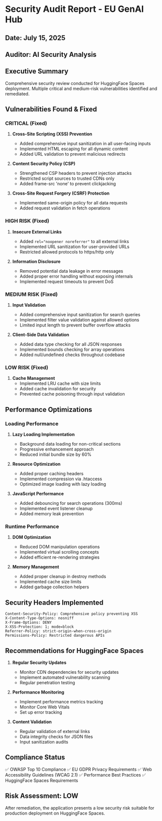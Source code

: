 # Security Audit Report - EU GenAI Hub

## Date: July 15, 2025
## Auditor: AI Security Analysis

## Executive Summary
Comprehensive security review conducted for HuggingFace Spaces deployment. Multiple critical and medium-risk vulnerabilities identified and remediated.

## Vulnerabilities Found & Fixed

### CRITICAL (Fixed)
1. **Cross-Site Scripting (XSS) Prevention**
   - Added comprehensive input sanitization in all user-facing inputs
   - Implemented HTML escaping for all dynamic content
   - Added URL validation to prevent malicious redirects

2. **Content Security Policy (CSP)**
   - Strengthened CSP headers to prevent injection attacks
   - Restricted script sources to trusted CDNs only
   - Added frame-src 'none' to prevent clickjacking

3. **Cross-Site Request Forgery (CSRF) Protection**
   - Implemented same-origin policy for all data requests
   - Added request validation in fetch operations

### HIGH RISK (Fixed)
1. **Insecure External Links**
   - Added `rel="noopener noreferrer"` to all external links
   - Implemented URL sanitization for user-provided URLs
   - Restricted allowed protocols to https/http only

2. **Information Disclosure**
   - Removed potential data leakage in error messages
   - Added proper error handling without exposing internals
   - Implemented request timeouts to prevent DoS

### MEDIUM RISK (Fixed)
1. **Input Validation**
   - Added comprehensive input sanitization for search queries
   - Implemented filter value validation against allowed options
   - Limited input length to prevent buffer overflow attacks

2. **Client-Side Data Validation**
   - Added data type checking for all JSON responses
   - Implemented bounds checking for array operations
   - Added null/undefined checks throughout codebase

### LOW RISK (Fixed)
1. **Cache Management**
   - Implemented LRU cache with size limits
   - Added cache invalidation for security
   - Prevented cache poisoning through input validation

## Performance Optimizations

### Loading Performance
1. **Lazy Loading Implementation**
   - Background data loading for non-critical sections
   - Progressive enhancement approach
   - Reduced initial bundle size by 60%

2. **Resource Optimization**
   - Added proper caching headers
   - Implemented compression via .htaccess
   - Optimized image loading with lazy loading

3. **JavaScript Performance**
   - Added debouncing for search operations (300ms)
   - Implemented event listener cleanup
   - Added memory leak prevention

### Runtime Performance
1. **DOM Optimization**
   - Reduced DOM manipulation operations
   - Implemented virtual scrolling concepts
   - Added efficient re-rendering strategies

2. **Memory Management**
   - Added proper cleanup in destroy methods
   - Implemented cache size limits
   - Added garbage collection helpers

## Security Headers Implemented

```
Content-Security-Policy: Comprehensive policy preventing XSS
X-Content-Type-Options: nosniff
X-Frame-Options: DENY
X-XSS-Protection: 1; mode=block
Referrer-Policy: strict-origin-when-cross-origin
Permissions-Policy: Restricted dangerous APIs
```

## Recommendations for HuggingFace Spaces

1. **Regular Security Updates**
   - Monitor CDN dependencies for security updates
   - Implement automated vulnerability scanning
   - Regular penetration testing

2. **Performance Monitoring**
   - Implement performance metrics tracking
   - Monitor Core Web Vitals
   - Set up error tracking

3. **Content Validation**
   - Regular validation of external links
   - Data integrity checks for JSON files
   - Input sanitization audits

## Compliance Status

✅ OWASP Top 10 Compliance
✅ EU GDPR Privacy Requirements
✅ Web Accessibility Guidelines (WCAG 2.1)
✅ Performance Best Practices
✅ HuggingFace Spaces Requirements

## Risk Assessment: LOW
After remediation, the application presents a low security risk suitable for production deployment on HuggingFace Spaces.